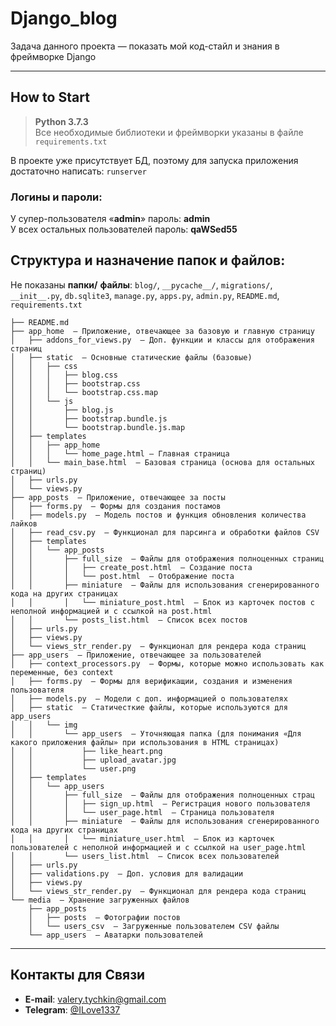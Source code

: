# Django_blog
  
Задача данного проекта — показать мой код-стайл и знания в фреймворке Django
  ___
## How to Start
>__Python 3.7.3__  
>Все необходимые библиотеки и фреймворки указаны в файле `requirements.txt`

В проекте уже присутствует БД, поэтому для запуска приложения достаточно написать: `runserver`

### Логины и пароли:  
  
У супер-пользователя «__admin__» пароль: __admin__  
У всех остальных пользователей пароль: __qaWSed55__

## Структура и назначение папок и файлов:  
Не показаны __папки/__ __файлы__: `blog/`, `__pycache__/`, `migrations/`, `__init__.py`, `db.sqlite3`, 
`manage.py`, `apps.py`, `admin.py`, `README.md`, `requirements.txt`

```
├── README.md
├── app_home  — Приложение, отвечающее за базовую и главную страницу
│   ├── addons_for_views.py  — Доп. функции и классы для отображения страниц
│   ├── static  — Основные статические файлы (базовые)
│   │   ├── css 
│   │   │   ├── blog.css
│   │   │   ├── bootstrap.css
│   │   │   └── bootstrap.css.map
│   │   └── js
│   │       ├── blog.js
│   │       ├── bootstrap.bundle.js
│   │       └── bootstrap.bundle.js.map
│   ├── templates
│   │   ├── app_home
│   │   │   └── home_page.html — Главная страница
│   │   └── main_base.html  — Базовая страница (основа для остальных страниц)
│   ├── urls.py
│   └── views.py
├── app_posts  — Приложение, отвечающее за посты
│   ├── forms.py  — Формы для создания постамов
│   ├── models.py  — Модель постов и функция обновления количества лайков
│   ├── read_csv.py  — Функционал для парсинга и обработки файлов CSV
│   ├── templates
│   │   └── app_posts
│   │       ├── full_size  — Файлы для отображения полноценных страниц
│   │       │   ├── create_post.html  — Создание поста
│   │       │   └── post.html  — Отображение поста
│   │       ├── miniature  — Файлы для использования сгенерированного кода на других страницах
│   │       │   └── miniature_post.html  — Блок из карточек постов с неполной информацией и с ссылкой на post.html
│   │       └── posts_list.html  — Список всех постов
│   ├── urls.py
│   ├── views.py
│   └── views_str_render.py  — Функционал для рендера кода страниц
├── app_users  — Приложение, отвечающее за пользователей
│   ├── context_processors.py  — Формы, которые можно использовать как переменные, без context
│   ├── forms.py  — Формы для верификащии, создания и изменения пользователя
│   ├── models.py  — Модели с доп. информацией о пользователях
│   ├── static  — Статичесткие файлы, которые используются для app_users
│   │   └── img
│   │       └── app_users  — Уточняющая папка (для понимания «Для какого приложения файлы» при использования в HTML страницах)
│   │           ├── like_heart.png
│   │           ├── upload_avatar.jpg
│   │           └── user.png
│   ├── templates
│   │   └── app_users
│   │       ├── full_size  — Файлы для отображения полноценных страц
│   │       │   ├── sign_up.html  — Регистрация нового пользователя
│   │       │   └── user_page.html  — Страница пользователя
│   │       ├── miniature  — Файлы для использования сгенерированного кода на других страницах 
│   │       │   └── miniature_user.html  — Блок из карточек пользователей с неполной информацией и с ссылкой на user_page.html
│   │       └── users_list.html  — Список всех пользователей
│   ├── urls.py
│   ├── validations.py  — Доп. условия для валидации
│   ├── views.py
│   └── views_str_render.py  — Функционал для рендера кода страниц
└── media  — Хранение загруженных файлов
    ├── app_posts
    │   ├── posts  — Фотографии постов
    │   └── users_csv  — Загруженные пользователем CSV файлы
    └── app_users  — Аватарки пользователей
``` 
  ___
## Контакты для Связи
- __E-mail__: [valery.tychkin@gmail.com](valery.tychkin@gmail.com)  
- __Telegram__: [@ILove1337](https://t.me/ILove1337)
